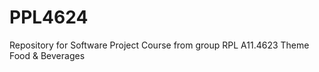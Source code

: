 # PPL4624
Repository for Software Project Course from group RPL A11.4623 Theme Food &amp; Beverages
